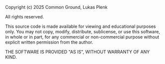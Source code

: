 Copyright (c) 2025 Common Ground, Lukas Plenk

All rights reserved.

This source code is made available for viewing and educational purposes only.
You may not copy, modify, distribute, sublicense, or use this software, in whole
or in part, for any commercial or non-commercial purpose without explicit
written permission from the author.

THE SOFTWARE IS PROVIDED "AS IS", WITHOUT WARRANTY OF ANY KIND.
